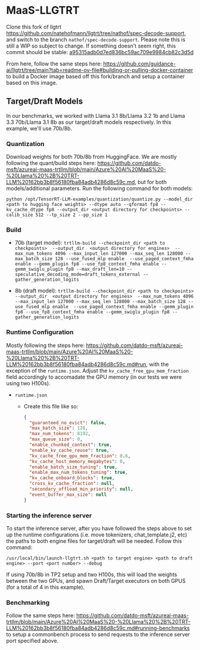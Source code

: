 # MaaS-LLGTRT

Clone this fork of llgtrt https://github.com/natehofmann/llgtrt/tree/nathof/spec-decode-support, and switch to the branch `nathof/spec-decode-support`. Please note this is still a WIP so subject to change. If something doesn't seem right, this commit should be stable: [a95315adb0d7ed836bc59ac709e9984cb82c3d5d](https://github.com/guidance-ai/llgtrt/commit/a95315adb0d7ed836bc59ac709e9984cb82c3d5d)

From here, follow the same steps here: https://github.com/guidance-ai/llgtrt/tree/main?tab=readme-ov-file#building-or-pulling-docker-container to build a Docker image based off this fork/branch and setup a container based on this image.

## Target/Draft Models

In our benchmarks, we worked with Llama 3.1 8b/Llama 3.2 1b and Llama 3.3 70b/Llama 3.1 8b as our target/draft models respectively. In this example, we'll use 70b/8b. 

### Quantization

Download weights for both 70b/8b from HuggingFace. We are mostly following the quant/build steps here: https://github.com/datdo-msft/azureai-maas-trtllm/blob/main/Azure%20AI%20MaaS%20-%20Llama%20%2B%20TRT-LLM%20162bb3b8f56180fba84adb4286d8c59c.md, but for both models/additional parameters. Run the following command for both models:

`python /opt/TensorRT-LLM-examples/quantization/quantize.py --model_dir <path to hugging face weights> --dtype auto --qformat fp8 --kv_cache_dtype fp8 --output_dir <output directory for checkpoints> --calib_size 512 --tp_size 2 --pp_size 1`

### Build

- 70b (target model):
`trtllm-build --checkpoint_dir <path to checkpoints>  --output_dir  <output directory for engines>  --max_num_tokens 4096 --max_input_len 127000 --max_seq_len 128000 --max_batch_size 128 --use_fused_mlp enable  --use_paged_context_fmha enable --gemm_plugin fp8 --use_fp8_context_fmha enable --gemm_swiglu_plugin fp8 --max_draft_len=10 --speculative_decoding_mode=draft_tokens_external --gather_generation_logits`

- 8b (draft model):
`trtllm-build --checkpoint_dir <path to checkpoints>  --output_dir  <output directory for engines>  --max_num_tokens 4096 --max_input_len 127000 --max_seq_len 128000 --max_batch_size 128 --use_fused_mlp enable  --use_paged_context_fmha enable --gemm_plugin fp8 --use_fp8_context_fmha enable --gemm_swiglu_plugin fp8 --gather_generation_logits`

### Runtime Configuration

Mostly following the steps here: https://github.com/datdo-msft/azureai-maas-trtllm/blob/main/Azure%20AI%20MaaS%20-%20Llama%20%2B%20TRT-LLM%20162bb3b8f56180fba84adb4286d8c59c.md#run, with the exception of the `runtime.json`. Adjust the `kv_cache_free_gpu_mem_fraction` field accordingly to accomadate the GPU memory (in our tests we were using two H100s).

- `runtime.json`
    - Create this file like so:
        
        ```json
        {
          "guaranteed_no_evict": false,
          "max_batch_size": 128,
          "max_num_tokens": 8192,
          "max_queue_size": 0,
          "enable_chunked_context": true,
          "enable_kv_cache_reuse": true,
          "kv_cache_free_gpu_mem_fraction": 0.6,
          "kv_cache_host_memory_megabytes": 0,
          "enable_batch_size_tuning": true,
          "enable_max_num_tokens_tuning": true,
          "kv_cache_onboard_blocks": true,
          "cross_kv_cache_fraction": null,
          "secondary_offload_min_priority": null,
          "event_buffer_max_size": null
        }
        ```
### Starting the inference server

To start the inference server, after you have followed the steps above to set up the runtime configurations (i.e. move tokenizers, chat_template.j2, etc) the paths to both engine files for target/draft will be needed. Follow this command:

`/usr/local/bin/launch-llgtrt.sh <path to target engine> <path to draft engine> --port <port number> --debug`

If using 70b/8b in TP2 setup and two H100s, this will load the weights between the two GPUs, and spawn Draft/Target executors on both GPUS (for a total of 4 in this example).

### Benchmarking

Follow the same steps here: https://github.com/datdo-msft/azureai-maas-trtllm/blob/main/Azure%20AI%20MaaS%20-%20Llama%20%2B%20TRT-LLM%20162bb3b8f56180fba84adb4286d8c59c.md#running-benchmarks to setup a commonbench process to send requests to the inference server port specified above. 

  


